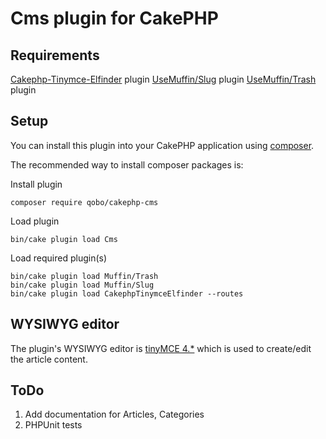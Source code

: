 # Cms plugin for CakePHP

## Requirements

[Cakephp-Tinymce-Elfinder](https://github.com/hashmode/cakephp-tinymce-elfinder) plugin
[UseMuffin/Slug](https://github.com/UseMuffin/Slug) plugin
[UseMuffin/Trash](https://github.com/UseMuffin/Trash) plugin

## Setup

You can install this plugin into your CakePHP application using [composer](http://getcomposer.org).

The recommended way to install composer packages is:

Install plugin
```
composer require qobo/cakephp-cms
```

Load plugin
```
bin/cake plugin load Cms
```

Load required plugin(s)
```
bin/cake plugin load Muffin/Trash
bin/cake plugin load Muffin/Slug
bin/cake plugin load CakephpTinymceElfinder --routes
```

## WYSIWYG editor

The plugin's WYSIWYG editor is [tinyMCE 4.*](https://www.tinymce.com) which is used to create/edit the article content.

## ToDo
1. Add documentation for Articles, Categories
2. PHPUnit tests